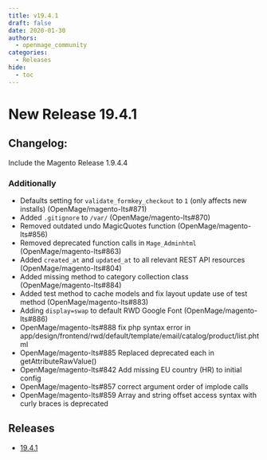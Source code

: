 ```yaml
---
title: v19.4.1
draft: false
date: 2020-01-30
authors:
  - openmage_community
categories:
  - Releases
hide:
  - toc
---
```


# New Release 19.4.1

## Changelog:

Include the Magento Release 1.9.4.4

<!-- more -->

### Additionally

- Defaults setting for `validate_formkey_checkout` to `1` (only affects new installs) (OpenMage/magento-lts#871)
- Added `.gitignore` to `/var/` (OpenMage/magento-lts#870)
- Removed outdated undo MagicQuotes function (OpenMage/magento-lts#856)
- Removed deprecated function calls in `Mage_Adminhtml` (OpenMage/magento-lts#863)
- Added `created_at` and `updated_at` to all relevant REST API resources (OpenMage/magento-lts#804)
- Added missing method to category collection class (OpenMage/magento-lts#884)
- Added test method to cache models and fix layout update use of test method (OpenMage/magento-lts#883)
- Adding `display=swap` to default RWD Google Font (OpenMage/magento-lts#886)
- OpenMage/magento-lts#888 fix php syntax error in app/design/frontend/rwd/default/template/email/catalog/product/list.phtml
- OpenMage/magento-lts#885 Replaced deprecated each in getAttributeRawValue()
- OpenMage/magento-lts#842 Add missing EU country (HR) to initial config
- OpenMage/magento-lts#857 correct argument order of implode calls
- OpenMage/magento-lts#859 Array and string offset access syntax with curly braces is deprecated

## Releases

- [19.4.1](https://github.com/OpenMage/magento-lts/releases/tag/v19.4.1)
